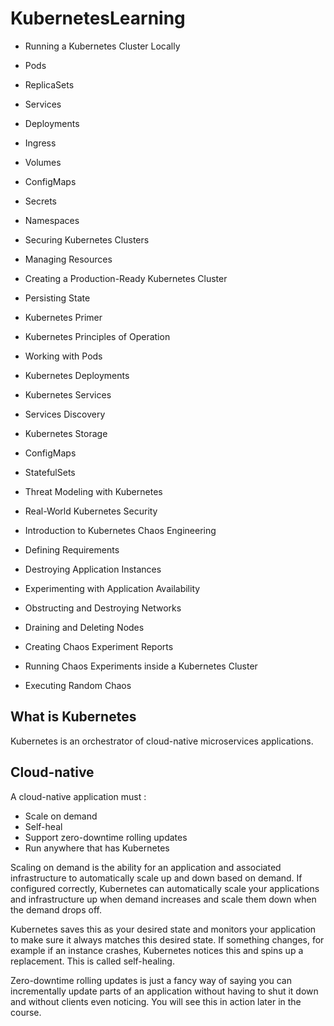 # KubernetesLearning

- Running a Kubernetes Cluster Locally
- Pods
- ReplicaSets
- Services
- Deployments
- Ingress
- Volumes
- ConfigMaps
- Secrets
- Namespaces
- Securing Kubernetes Clusters
- Managing Resources
- Creating a Production-Ready Kubernetes Cluster
- Persisting State

- Kubernetes Primer
- Kubernetes Principles of Operation
- Working with Pods
- Kubernetes Deployments
- Kubernetes Services
- Services Discovery
- Kubernetes Storage
- ConfigMaps
- StatefulSets
- Threat Modeling with Kubernetes
- Real-World Kubernetes Security

- Introduction to Kubernetes Chaos Engineering
- Defining Requirements
- Destroying Application Instances
- Experimenting with Application Availability
- Obstructing and Destroying Networks
- Draining and Deleting Nodes
- Creating Chaos Experiment Reports
- Running Chaos Experiments inside a Kubernetes Cluster
- Executing Random Chaos

## What is Kubernetes
Kubernetes is an orchestrator of cloud-native microservices applications.

## Cloud-native
A cloud-native application must :
- Scale on demand
- Self-heal
- Support zero-downtime rolling updates
- Run anywhere that has Kubernetes

Scaling on demand is the ability for an application and associated infrastructure to automatically scale up and down based on demand.
If configured correctly, Kubernetes can automatically scale your applications and infrastructure up when demand increases and scale them down when the demand 
drops off.

Kubernetes saves this as your desired state and monitors your application to make sure it always matches this desired state. If something changes, for example if an instance crashes, Kubernetes notices this and spins up a replacement. This is called self-healing.

Zero-downtime rolling updates is just a fancy way of saying you can incrementally update parts of an application without having to shut it down and without clients even noticing. You will see this in action later in the course.

